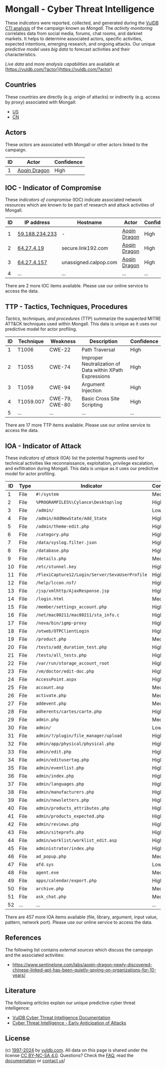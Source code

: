 # Mongall - Cyber Threat Intelligence

These _indicators_ were reported, collected, and generated during the [VulDB CTI analysis](https://vuldb.com/?kb.cti) of the campaign known as _Mongall_. The _activity monitoring_ correlates data from social media, forums, chat rooms, and darknet markets. It helps to determine associated actors, specific activities, expected intentions, emerging research, and ongoing attacks. Our unique _predictive model_ uses _big data_ to forecast activities and their characteristics.

_Live data_ and more _analysis capabilities_ are available at [https://vuldb.com/?actor](https://vuldb.com/?actor)

## Countries

These _countries_ are directly (e.g. origin of attacks) or indirectly (e.g. access by proxy) associated with Mongall:

* [US](https://vuldb.com/?country.us)
* [CN](https://vuldb.com/?country.cn)

## Actors

These _actors_ are associated with Mongall or other actors linked to the campaign.

ID | Actor | Confidence
-- | ----- | ----------
1 | [Aoqin Dragon](https://vuldb.com/?actor.aoqin_dragon) | High

## IOC - Indicator of Compromise

These _indicators of compromise_ (IOC) indicate associated network resources which are known to be part of research and attack activities of Mongall.

ID | IP address | Hostname | Actor | Confidence
-- | ---------- | -------- | ----- | ----------
1 | [59.188.234.233](https://vuldb.com/?ip.59.188.234.233) | - | [Aoqin Dragon](https://vuldb.com/?actor.aoqin_dragon) | High
2 | [64.27.4.19](https://vuldb.com/?ip.64.27.4.19) | secure.link192.com | [Aoqin Dragon](https://vuldb.com/?actor.aoqin_dragon) | High
3 | [64.27.4.157](https://vuldb.com/?ip.64.27.4.157) | unassigned.calpop.com | [Aoqin Dragon](https://vuldb.com/?actor.aoqin_dragon) | High
4 | ... | ... | ... | ...

There are 2 more IOC items available. Please use our online service to access the data.

## TTP - Tactics, Techniques, Procedures

_Tactics, techniques, and procedures_ (TTP) summarize the suspected MITRE ATT&CK techniques used within Mongall. This data is unique as it uses our predictive model for actor profiling.

ID | Technique | Weakness | Description | Confidence
-- | --------- | -------- | ----------- | ----------
1 | T1006 | CWE-22 | Path Traversal | High
2 | T1055 | CWE-74 | Improper Neutralization of Data within XPath Expressions | High
3 | T1059 | CWE-94 | Argument Injection | High
4 | T1059.007 | CWE-79, CWE-80 | Basic Cross Site Scripting | High
5 | ... | ... | ... | ...

There are 17 more TTP items available. Please use our online service to access the data.

## IOA - Indicator of Attack

These _indicators of attack_ (IOA) list the potential fragments used for technical activities like reconnaissance, exploitation, privilege escalation, and exfiltration during Mongall. This data is unique as it uses our predictive model for actor profiling.

ID | Type | Indicator | Confidence
-- | ---- | --------- | ----------
1 | File | `#!/system` | Medium
2 | File | `%PROGRAMFILES%\Cylance\Desktop\log` | High
3 | File | `/admin/` | Low
4 | File | `/admin/AddNewState/Add_State` | High
5 | File | `/admin/theme-edit.php` | High
6 | File | `/category.php` | High
7 | File | `/data/syslog.filter.json` | High
8 | File | `/database.php` | High
9 | File | `/details.php` | Medium
10 | File | `/etc/stunnel.key` | High
11 | File | `/FlexiCapture12/Login/Server/SevaUserProfile` | High
12 | File | `/help/lccon.nsf/` | High
13 | File | `/jsp/xmlhttp/AjaxResponse.jsp` | High
14 | File | `/login.html` | Medium
15 | File | `/member/settings_account.php` | High
16 | File | `/net/mac80211/mac80211/sta_info.c` | High
17 | File | `/nova/bin/igmp-proxy` | High
18 | File | `/otweb/OTPClientLogin` | High
19 | File | `/product.php` | Medium
20 | File | `/tests/add_duration_test.php` | High
21 | File | `/tests/all_tests.php` | High
22 | File | `/var/run/storage_account_root` | High
23 | File | `/vm/doctor/edit-doc.php` | High
24 | File | `AccessPoint.aspx` | High
25 | File | `account.asp` | Medium
26 | File | `activate.php` | Medium
27 | File | `addevent.php` | Medium
28 | File | `adherents/cartes/carte.php` | High
29 | File | `admin.php` | Medium
30 | File | `admin/` | Low
31 | File | `admin/?/plugin/file_manager/upload` | High
32 | File | `admin/app/physical/physical.php` | High
33 | File | `admin/edit.php` | High
34 | File | `admin/editusertag.php` | High
35 | File | `admin/eventlist.php` | High
36 | File | `admin/index.php` | High
37 | File | `admin/languages.php` | High
38 | File | `admin/manufacturers.php` | High
39 | File | `admin/newsletters.php` | High
40 | File | `admin/products_attributes.php` | High
41 | File | `admin/products_expected.php` | High
42 | File | `admin/reviews.php` | High
43 | File | `admin/siteprefs.php` | High
44 | File | `admin/worklist/worklist_edit.asp` | High
45 | File | `administrator/index.php` | High
46 | File | `ad_popup.php` | Medium
47 | File | `afd.sys` | Low
48 | File | `agent.exe` | Medium
49 | File | `apps/calendar/export.php` | High
50 | File | `archive.php` | Medium
51 | File | `ask_chat.php` | Medium
52 | ... | ... | ...

There are 457 more IOA items available (file, library, argument, input value, pattern, network port). Please use our online service to access the data.

## References

The following list contains _external sources_ which discuss the campaign and the associated activities:

* https://www.sentinelone.com/labs/aoqin-dragon-newly-discovered-chinese-linked-apt-has-been-quietly-spying-on-organizations-for-10-years/

## Literature

The following _articles_ explain our unique predictive cyber threat intelligence:

* [VulDB Cyber Threat Intelligence Documentation](https://vuldb.com/?kb.cti)
* [Cyber Threat Intelligence - Early Anticipation of Attacks](https://www.scip.ch/en/?labs.20201022)

## License

(c) [1997-2024](https://vuldb.com/?kb.changelog) by [vuldb.com](https://vuldb.com/?kb.about). All data on this page is shared under the license [CC BY-NC-SA 4.0](https://creativecommons.org/licenses/by-nc-sa/4.0/). Questions? Check the [FAQ](https://vuldb.com/?kb.faq), read the [documentation](https://vuldb.com/?kb) or [contact us](https://vuldb.com/?contact)!
